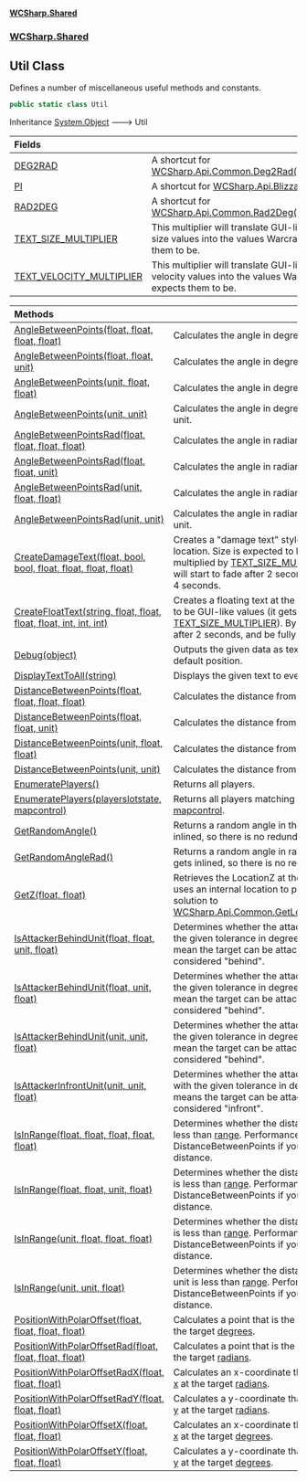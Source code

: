 #### [WCSharp\.Shared](README.md 'README')
### [WCSharp\.Shared](WCSharp.Shared.md 'WCSharp\.Shared')

## Util Class

Defines a number of miscellaneous useful methods and constants\.

```csharp
public static class Util
```

Inheritance [System\.Object](https://learn.microsoft.com/en-us/dotnet/api/system.object 'System\.Object') &#129106; Util

| Fields | |
| :--- | :--- |
| [DEG2RAD](WCSharp.Shared.Util.DEG2RAD.md 'WCSharp\.Shared\.Util\.DEG2RAD') | A shortcut for [WCSharp\.Api\.Common\.Deg2Rad\(System\.Single\)](https://learn.microsoft.com/en-us/dotnet/api/wcsharp.api.common.deg2rad#wcsharp-api-common-deg2rad(system-single) 'WCSharp\.Api\.Common\.Deg2Rad\(System\.Single\)')\. |
| [PI](WCSharp.Shared.Util.PI.md 'WCSharp\.Shared\.Util\.PI') | A shortcut for [WCSharp\.Api\.Blizzard\.bj\_PI](https://learn.microsoft.com/en-us/dotnet/api/wcsharp.api.blizzard.bj_pi 'WCSharp\.Api\.Blizzard\.bj\_PI')\. |
| [RAD2DEG](WCSharp.Shared.Util.RAD2DEG.md 'WCSharp\.Shared\.Util\.RAD2DEG') | A shortcut for [WCSharp\.Api\.Common\.Rad2Deg\(System\.Single\)](https://learn.microsoft.com/en-us/dotnet/api/wcsharp.api.common.rad2deg#wcsharp-api-common-rad2deg(system-single) 'WCSharp\.Api\.Common\.Rad2Deg\(System\.Single\)')\. |
| [TEXT\_SIZE\_MULTIPLIER](WCSharp.Shared.Util.TEXT_SIZE_MULTIPLIER.md 'WCSharp\.Shared\.Util\.TEXT\_SIZE\_MULTIPLIER') | This multiplier will translate GUI\-like floating text size values into the values Warcraft III expects them to be\. |
| [TEXT\_VELOCITY\_MULTIPLIER](WCSharp.Shared.Util.TEXT_VELOCITY_MULTIPLIER.md 'WCSharp\.Shared\.Util\.TEXT\_VELOCITY\_MULTIPLIER') | This multiplier will translate GUI\-like floating text velocity values into the values Warcraft III expects them to be\. |

| Methods | |
| :--- | :--- |
| [AngleBetweenPoints\(float, float, float, float\)](WCSharp.Shared.Util.AngleBetweenPoints.md#WCSharp.Shared.Util.AngleBetweenPoints(float,float,float,float) 'WCSharp\.Shared\.Util\.AngleBetweenPoints\(float, float, float, float\)') | Calculates the angle in degrees from \([x1](WCSharp.Shared.Util.md#WCSharp.Shared.Util.AngleBetweenPoints(float,float,float,float).x1 'WCSharp\.Shared\.Util\.AngleBetweenPoints\(float, float, float, float\)\.x1'), [y1](WCSharp.Shared.Util.md#WCSharp.Shared.Util.AngleBetweenPoints(float,float,float,float).y1 'WCSharp\.Shared\.Util\.AngleBetweenPoints\(float, float, float, float\)\.y1')\) to \([x2](WCSharp.Shared.Util.md#WCSharp.Shared.Util.AngleBetweenPoints(float,float,float,float).x2 'WCSharp\.Shared\.Util\.AngleBetweenPoints\(float, float, float, float\)\.x2'), [y2](WCSharp.Shared.Util.md#WCSharp.Shared.Util.AngleBetweenPoints(float,float,float,float).y2 'WCSharp\.Shared\.Util\.AngleBetweenPoints\(float, float, float, float\)\.y2')\)\. |
| [AngleBetweenPoints\(float, float, unit\)](WCSharp.Shared.Util.AngleBetweenPoints.md#WCSharp.Shared.Util.AngleBetweenPoints(float,float,WCSharp.Api.unit) 'WCSharp\.Shared\.Util\.AngleBetweenPoints\(float, float, WCSharp\.Api\.unit\)') | Calculates the angle in degrees from \([x1](WCSharp.Shared.Util.md#WCSharp.Shared.Util.AngleBetweenPoints(float,float,WCSharp.Api.unit).x1 'WCSharp\.Shared\.Util\.AngleBetweenPoints\(float, float, WCSharp\.Api\.unit\)\.x1'), [y1](WCSharp.Shared.Util.md#WCSharp.Shared.Util.AngleBetweenPoints(float,float,WCSharp.Api.unit).y1 'WCSharp\.Shared\.Util\.AngleBetweenPoints\(float, float, WCSharp\.Api\.unit\)\.y1')\) to [target](WCSharp.Shared.Util.md#WCSharp.Shared.Util.AngleBetweenPoints(float,float,WCSharp.Api.unit).target 'WCSharp\.Shared\.Util\.AngleBetweenPoints\(float, float, WCSharp\.Api\.unit\)\.target') unit\. |
| [AngleBetweenPoints\(unit, float, float\)](WCSharp.Shared.Util.AngleBetweenPoints.md#WCSharp.Shared.Util.AngleBetweenPoints(WCSharp.Api.unit,float,float) 'WCSharp\.Shared\.Util\.AngleBetweenPoints\(WCSharp\.Api\.unit, float, float\)') | Calculates the angle in degrees from [source](WCSharp.Shared.Util.md#WCSharp.Shared.Util.AngleBetweenPoints(WCSharp.Api.unit,float,float).source 'WCSharp\.Shared\.Util\.AngleBetweenPoints\(WCSharp\.Api\.unit, float, float\)\.source') unit to \([x2](WCSharp.Shared.Util.md#WCSharp.Shared.Util.AngleBetweenPoints(WCSharp.Api.unit,float,float).x2 'WCSharp\.Shared\.Util\.AngleBetweenPoints\(WCSharp\.Api\.unit, float, float\)\.x2'), [y2](WCSharp.Shared.Util.md#WCSharp.Shared.Util.AngleBetweenPoints(WCSharp.Api.unit,float,float).y2 'WCSharp\.Shared\.Util\.AngleBetweenPoints\(WCSharp\.Api\.unit, float, float\)\.y2')\)\. |
| [AngleBetweenPoints\(unit, unit\)](WCSharp.Shared.Util.AngleBetweenPoints.md#WCSharp.Shared.Util.AngleBetweenPoints(WCSharp.Api.unit,WCSharp.Api.unit) 'WCSharp\.Shared\.Util\.AngleBetweenPoints\(WCSharp\.Api\.unit, WCSharp\.Api\.unit\)') | Calculates the angle in degrees from [source](WCSharp.Shared.Util.md#WCSharp.Shared.Util.AngleBetweenPoints(WCSharp.Api.unit,WCSharp.Api.unit).source 'WCSharp\.Shared\.Util\.AngleBetweenPoints\(WCSharp\.Api\.unit, WCSharp\.Api\.unit\)\.source') unit to [target](WCSharp.Shared.Util.md#WCSharp.Shared.Util.AngleBetweenPoints(WCSharp.Api.unit,WCSharp.Api.unit).target 'WCSharp\.Shared\.Util\.AngleBetweenPoints\(WCSharp\.Api\.unit, WCSharp\.Api\.unit\)\.target') unit\. |
| [AngleBetweenPointsRad\(float, float, float, float\)](WCSharp.Shared.Util.AngleBetweenPointsRad.md#WCSharp.Shared.Util.AngleBetweenPointsRad(float,float,float,float) 'WCSharp\.Shared\.Util\.AngleBetweenPointsRad\(float, float, float, float\)') | Calculates the angle in radians from \([x1](WCSharp.Shared.Util.md#WCSharp.Shared.Util.AngleBetweenPointsRad(float,float,float,float).x1 'WCSharp\.Shared\.Util\.AngleBetweenPointsRad\(float, float, float, float\)\.x1'), [y1](WCSharp.Shared.Util.md#WCSharp.Shared.Util.AngleBetweenPointsRad(float,float,float,float).y1 'WCSharp\.Shared\.Util\.AngleBetweenPointsRad\(float, float, float, float\)\.y1')\) to \([x2](WCSharp.Shared.Util.md#WCSharp.Shared.Util.AngleBetweenPointsRad(float,float,float,float).x2 'WCSharp\.Shared\.Util\.AngleBetweenPointsRad\(float, float, float, float\)\.x2'), [y2](WCSharp.Shared.Util.md#WCSharp.Shared.Util.AngleBetweenPointsRad(float,float,float,float).y2 'WCSharp\.Shared\.Util\.AngleBetweenPointsRad\(float, float, float, float\)\.y2')\)\. |
| [AngleBetweenPointsRad\(float, float, unit\)](WCSharp.Shared.Util.AngleBetweenPointsRad.md#WCSharp.Shared.Util.AngleBetweenPointsRad(float,float,WCSharp.Api.unit) 'WCSharp\.Shared\.Util\.AngleBetweenPointsRad\(float, float, WCSharp\.Api\.unit\)') | Calculates the angle in radians from \([x1](WCSharp.Shared.Util.md#WCSharp.Shared.Util.AngleBetweenPointsRad(float,float,WCSharp.Api.unit).x1 'WCSharp\.Shared\.Util\.AngleBetweenPointsRad\(float, float, WCSharp\.Api\.unit\)\.x1'), [y1](WCSharp.Shared.Util.md#WCSharp.Shared.Util.AngleBetweenPointsRad(float,float,WCSharp.Api.unit).y1 'WCSharp\.Shared\.Util\.AngleBetweenPointsRad\(float, float, WCSharp\.Api\.unit\)\.y1')\) to [target](WCSharp.Shared.Util.md#WCSharp.Shared.Util.AngleBetweenPointsRad(float,float,WCSharp.Api.unit).target 'WCSharp\.Shared\.Util\.AngleBetweenPointsRad\(float, float, WCSharp\.Api\.unit\)\.target') unit\. |
| [AngleBetweenPointsRad\(unit, float, float\)](WCSharp.Shared.Util.AngleBetweenPointsRad.md#WCSharp.Shared.Util.AngleBetweenPointsRad(WCSharp.Api.unit,float,float) 'WCSharp\.Shared\.Util\.AngleBetweenPointsRad\(WCSharp\.Api\.unit, float, float\)') | Calculates the angle in radians from [source](WCSharp.Shared.Util.md#WCSharp.Shared.Util.AngleBetweenPointsRad(WCSharp.Api.unit,float,float).source 'WCSharp\.Shared\.Util\.AngleBetweenPointsRad\(WCSharp\.Api\.unit, float, float\)\.source') unit to \([x2](WCSharp.Shared.Util.md#WCSharp.Shared.Util.AngleBetweenPointsRad(WCSharp.Api.unit,float,float).x2 'WCSharp\.Shared\.Util\.AngleBetweenPointsRad\(WCSharp\.Api\.unit, float, float\)\.x2'), [y2](WCSharp.Shared.Util.md#WCSharp.Shared.Util.AngleBetweenPointsRad(WCSharp.Api.unit,float,float).y2 'WCSharp\.Shared\.Util\.AngleBetweenPointsRad\(WCSharp\.Api\.unit, float, float\)\.y2')\)\. |
| [AngleBetweenPointsRad\(unit, unit\)](WCSharp.Shared.Util.AngleBetweenPointsRad.md#WCSharp.Shared.Util.AngleBetweenPointsRad(WCSharp.Api.unit,WCSharp.Api.unit) 'WCSharp\.Shared\.Util\.AngleBetweenPointsRad\(WCSharp\.Api\.unit, WCSharp\.Api\.unit\)') | Calculates the angle in radians from [source](WCSharp.Shared.Util.md#WCSharp.Shared.Util.AngleBetweenPointsRad(WCSharp.Api.unit,WCSharp.Api.unit).source 'WCSharp\.Shared\.Util\.AngleBetweenPointsRad\(WCSharp\.Api\.unit, WCSharp\.Api\.unit\)\.source') unit to [target](WCSharp.Shared.Util.md#WCSharp.Shared.Util.AngleBetweenPointsRad(WCSharp.Api.unit,WCSharp.Api.unit).target 'WCSharp\.Shared\.Util\.AngleBetweenPointsRad\(WCSharp\.Api\.unit, WCSharp\.Api\.unit\)\.target') unit\. |
| [CreateDamageText\(float, bool, bool, float, float, float, float\)](WCSharp.Shared.Util.CreateDamageText(float,bool,bool,float,float,float,float).md 'WCSharp\.Shared\.Util\.CreateDamageText\(float, bool, bool, float, float, float, float\)') | Creates a "damage text" style of floating text at the target location\.   Size is expected to be GUI-like values (it gets multiplied by [TEXT\_SIZE\_MULTIPLIER](WCSharp.Shared.Util.TEXT_SIZE_MULTIPLIER.md 'WCSharp\.Shared\.Util\.TEXT\_SIZE\_MULTIPLIER')).  By default, the text will start to fade after 2 seconds, and be fully removed after 4 seconds. |
| [CreateFloatText\(string, float, float, float, float, int, int, int\)](WCSharp.Shared.Util.CreateFloatText(string,float,float,float,float,int,int,int).md 'WCSharp\.Shared\.Util\.CreateFloatText\(string, float, float, float, float, int, int, int\)') | Creates a floating text at the target location\.   Size is expected to be GUI-like values (it gets multiplied by [TEXT\_SIZE\_MULTIPLIER](WCSharp.Shared.Util.TEXT_SIZE_MULTIPLIER.md 'WCSharp\.Shared\.Util\.TEXT\_SIZE\_MULTIPLIER')).  By default, the text will start to fade after 2 seconds, and be fully removed after 4 seconds. |
| [Debug\(object\)](WCSharp.Shared.Util.Debug(object).md 'WCSharp\.Shared\.Util\.Debug\(object\)') | Outputs the given data as text to the local player at the default position\. |
| [DisplayTextToAll\(string\)](WCSharp.Shared.Util.DisplayTextToAll(string).md 'WCSharp\.Shared\.Util\.DisplayTextToAll\(string\)') | Displays the given text to everyone at the default position\. |
| [DistanceBetweenPoints\(float, float, float, float\)](WCSharp.Shared.Util.DistanceBetweenPoints.md#WCSharp.Shared.Util.DistanceBetweenPoints(float,float,float,float) 'WCSharp\.Shared\.Util\.DistanceBetweenPoints\(float, float, float, float\)') | Calculates the distance from \([x1](WCSharp.Shared.Util.md#WCSharp.Shared.Util.DistanceBetweenPoints(float,float,float,float).x1 'WCSharp\.Shared\.Util\.DistanceBetweenPoints\(float, float, float, float\)\.x1'), [y1](WCSharp.Shared.Util.md#WCSharp.Shared.Util.DistanceBetweenPoints(float,float,float,float).y1 'WCSharp\.Shared\.Util\.DistanceBetweenPoints\(float, float, float, float\)\.y1')\) to \([x2](WCSharp.Shared.Util.md#WCSharp.Shared.Util.DistanceBetweenPoints(float,float,float,float).x2 'WCSharp\.Shared\.Util\.DistanceBetweenPoints\(float, float, float, float\)\.x2'), [y2](WCSharp.Shared.Util.md#WCSharp.Shared.Util.DistanceBetweenPoints(float,float,float,float).y2 'WCSharp\.Shared\.Util\.DistanceBetweenPoints\(float, float, float, float\)\.y2')\)\. |
| [DistanceBetweenPoints\(float, float, unit\)](WCSharp.Shared.Util.DistanceBetweenPoints.md#WCSharp.Shared.Util.DistanceBetweenPoints(float,float,WCSharp.Api.unit) 'WCSharp\.Shared\.Util\.DistanceBetweenPoints\(float, float, WCSharp\.Api\.unit\)') | Calculates the distance from \([x1](WCSharp.Shared.Util.md#WCSharp.Shared.Util.DistanceBetweenPoints(float,float,WCSharp.Api.unit).x1 'WCSharp\.Shared\.Util\.DistanceBetweenPoints\(float, float, WCSharp\.Api\.unit\)\.x1'), [y1](WCSharp.Shared.Util.md#WCSharp.Shared.Util.DistanceBetweenPoints(float,float,WCSharp.Api.unit).y1 'WCSharp\.Shared\.Util\.DistanceBetweenPoints\(float, float, WCSharp\.Api\.unit\)\.y1')\) to [target](WCSharp.Shared.Util.md#WCSharp.Shared.Util.DistanceBetweenPoints(float,float,WCSharp.Api.unit).target 'WCSharp\.Shared\.Util\.DistanceBetweenPoints\(float, float, WCSharp\.Api\.unit\)\.target') unit\. |
| [DistanceBetweenPoints\(unit, float, float\)](WCSharp.Shared.Util.DistanceBetweenPoints.md#WCSharp.Shared.Util.DistanceBetweenPoints(WCSharp.Api.unit,float,float) 'WCSharp\.Shared\.Util\.DistanceBetweenPoints\(WCSharp\.Api\.unit, float, float\)') | Calculates the distance from [source](WCSharp.Shared.Util.md#WCSharp.Shared.Util.DistanceBetweenPoints(WCSharp.Api.unit,float,float).source 'WCSharp\.Shared\.Util\.DistanceBetweenPoints\(WCSharp\.Api\.unit, float, float\)\.source') unit to \([x2](WCSharp.Shared.Util.md#WCSharp.Shared.Util.DistanceBetweenPoints(WCSharp.Api.unit,float,float).x2 'WCSharp\.Shared\.Util\.DistanceBetweenPoints\(WCSharp\.Api\.unit, float, float\)\.x2'), [y2](WCSharp.Shared.Util.md#WCSharp.Shared.Util.DistanceBetweenPoints(WCSharp.Api.unit,float,float).y2 'WCSharp\.Shared\.Util\.DistanceBetweenPoints\(WCSharp\.Api\.unit, float, float\)\.y2')\)\. |
| [DistanceBetweenPoints\(unit, unit\)](WCSharp.Shared.Util.DistanceBetweenPoints.md#WCSharp.Shared.Util.DistanceBetweenPoints(WCSharp.Api.unit,WCSharp.Api.unit) 'WCSharp\.Shared\.Util\.DistanceBetweenPoints\(WCSharp\.Api\.unit, WCSharp\.Api\.unit\)') | Calculates the distance from [source](WCSharp.Shared.Util.md#WCSharp.Shared.Util.DistanceBetweenPoints(WCSharp.Api.unit,WCSharp.Api.unit).source 'WCSharp\.Shared\.Util\.DistanceBetweenPoints\(WCSharp\.Api\.unit, WCSharp\.Api\.unit\)\.source') unit to [target](WCSharp.Shared.Util.md#WCSharp.Shared.Util.DistanceBetweenPoints(WCSharp.Api.unit,WCSharp.Api.unit).target 'WCSharp\.Shared\.Util\.DistanceBetweenPoints\(WCSharp\.Api\.unit, WCSharp\.Api\.unit\)\.target') unit\. |
| [EnumeratePlayers\(\)](WCSharp.Shared.Util.EnumeratePlayers.md#WCSharp.Shared.Util.EnumeratePlayers() 'WCSharp\.Shared\.Util\.EnumeratePlayers\(\)') | Returns all players\. |
| [EnumeratePlayers\(playerslotstate, mapcontrol\)](WCSharp.Shared.Util.EnumeratePlayers.md#WCSharp.Shared.Util.EnumeratePlayers(WCSharp.Api.playerslotstate,WCSharp.Api.mapcontrol) 'WCSharp\.Shared\.Util\.EnumeratePlayers\(WCSharp\.Api\.playerslotstate, WCSharp\.Api\.mapcontrol\)') | Returns all players matching the given [playerslotstate](WCSharp.Shared.Util.md#WCSharp.Shared.Util.EnumeratePlayers(WCSharp.Api.playerslotstate,WCSharp.Api.mapcontrol).playerslotstate 'WCSharp\.Shared\.Util\.EnumeratePlayers\(WCSharp\.Api\.playerslotstate, WCSharp\.Api\.mapcontrol\)\.playerslotstate') and [mapcontrol](WCSharp.Shared.Util.md#WCSharp.Shared.Util.EnumeratePlayers(WCSharp.Api.playerslotstate,WCSharp.Api.mapcontrol).mapcontrol 'WCSharp\.Shared\.Util\.EnumeratePlayers\(WCSharp\.Api\.playerslotstate, WCSharp\.Api\.mapcontrol\)\.mapcontrol')\. |
| [GetRandomAngle\(\)](WCSharp.Shared.Util.GetRandomAngle().md 'WCSharp\.Shared\.Util\.GetRandomAngle\(\)') | Returns a random angle in the range \[0, 360\]\.   This gets inlined, so there is no redundant call. |
| [GetRandomAngleRad\(\)](WCSharp.Shared.Util.GetRandomAngleRad().md 'WCSharp\.Shared\.Util\.GetRandomAngleRad\(\)') | Returns a random angle in radians in the range \[0, 2pi\]\.   This gets inlined, so there is no redundant call. |
| [GetZ\(float, float\)](WCSharp.Shared.Util.GetZ(float,float).md 'WCSharp\.Shared\.Util\.GetZ\(float, float\)') | Retrieves the LocationZ at the given \(X, Y\) coordinates\.   Re-uses an internal location to provide a faster and easier solution to [WCSharp\.Api\.Common\.GetLocationZ\(WCSharp\.Api\.location\)](https://learn.microsoft.com/en-us/dotnet/api/wcsharp.api.common.getlocationz#wcsharp-api-common-getlocationz(wcsharp-api-location) 'WCSharp\.Api\.Common\.GetLocationZ\(WCSharp\.Api\.location\)'). |
| [IsAttackerBehindUnit\(float, float, unit, float\)](WCSharp.Shared.Util.IsAttackerBehindUnit.md#WCSharp.Shared.Util.IsAttackerBehindUnit(float,float,WCSharp.Api.unit,float) 'WCSharp\.Shared\.Util\.IsAttackerBehindUnit\(float, float, WCSharp\.Api\.unit, float\)') |   Determines whether the attacker is behind the attacked with the given tolerance in degrees.  A tolerance of 360 would mean the target can be attacked from anywhere while being considered "behind". |
| [IsAttackerBehindUnit\(float, unit, float\)](WCSharp.Shared.Util.IsAttackerBehindUnit.md#WCSharp.Shared.Util.IsAttackerBehindUnit(float,WCSharp.Api.unit,float) 'WCSharp\.Shared\.Util\.IsAttackerBehindUnit\(float, WCSharp\.Api\.unit, float\)') |   Determines whether the attacker is behind the attacked with the given tolerance in degrees.  A tolerance of 360 would mean the target can be attacked from anywhere while being considered "behind". |
| [IsAttackerBehindUnit\(unit, unit, float\)](WCSharp.Shared.Util.IsAttackerBehindUnit.md#WCSharp.Shared.Util.IsAttackerBehindUnit(WCSharp.Api.unit,WCSharp.Api.unit,float) 'WCSharp\.Shared\.Util\.IsAttackerBehindUnit\(WCSharp\.Api\.unit, WCSharp\.Api\.unit, float\)') |   Determines whether the attacker is behind the attacked with the given tolerance in degrees.  A tolerance of 360 would mean the target can be attacked from anywhere while being considered "behind". |
| [IsAttackerInfrontUnit\(unit, unit, float\)](WCSharp.Shared.Util.IsAttackerInfrontUnit(WCSharp.Api.unit,WCSharp.Api.unit,float).md 'WCSharp\.Shared\.Util\.IsAttackerInfrontUnit\(WCSharp\.Api\.unit, WCSharp\.Api\.unit, float\)') |   Determines whether the attacker is in front of the attacked with the given tolerance in degrees.  A tolerance of 360 means the target can be attacked from anywhere while being considered "infront". |
| [IsInRange\(float, float, float, float, float\)](WCSharp.Shared.Util.IsInRange.md#WCSharp.Shared.Util.IsInRange(float,float,float,float,float) 'WCSharp\.Shared\.Util\.IsInRange\(float, float, float, float, float\)') | Determines whether the distance from \([x1](WCSharp.Shared.Util.md#WCSharp.Shared.Util.IsInRange(float,float,float,float,float).x1 'WCSharp\.Shared\.Util\.IsInRange\(float, float, float, float, float\)\.x1'), [y1](WCSharp.Shared.Util.md#WCSharp.Shared.Util.IsInRange(float,float,float,float,float).y1 'WCSharp\.Shared\.Util\.IsInRange\(float, float, float, float, float\)\.y1')\) to \([x2](WCSharp.Shared.Util.md#WCSharp.Shared.Util.IsInRange(float,float,float,float,float).x2 'WCSharp\.Shared\.Util\.IsInRange\(float, float, float, float, float\)\.x2'), [y2](WCSharp.Shared.Util.md#WCSharp.Shared.Util.IsInRange(float,float,float,float,float).y2 'WCSharp\.Shared\.Util\.IsInRange\(float, float, float, float, float\)\.y2')\) is less than [range](WCSharp.Shared.Util.md#WCSharp.Shared.Util.IsInRange(float,float,float,float,float).range 'WCSharp\.Shared\.Util\.IsInRange\(float, float, float, float, float\)\.range')\.   Performance is a little better than DistanceBetweenPoints if you don't care about the exact distance. |
| [IsInRange\(float, float, unit, float\)](WCSharp.Shared.Util.IsInRange.md#WCSharp.Shared.Util.IsInRange(float,float,WCSharp.Api.unit,float) 'WCSharp\.Shared\.Util\.IsInRange\(float, float, WCSharp\.Api\.unit, float\)') | Determines whether the distance from \([x1](WCSharp.Shared.Util.md#WCSharp.Shared.Util.IsInRange(float,float,WCSharp.Api.unit,float).x1 'WCSharp\.Shared\.Util\.IsInRange\(float, float, WCSharp\.Api\.unit, float\)\.x1'), [y1](WCSharp.Shared.Util.md#WCSharp.Shared.Util.IsInRange(float,float,WCSharp.Api.unit,float).y1 'WCSharp\.Shared\.Util\.IsInRange\(float, float, WCSharp\.Api\.unit, float\)\.y1')\) to [target](WCSharp.Shared.Util.md#WCSharp.Shared.Util.IsInRange(float,float,WCSharp.Api.unit,float).target 'WCSharp\.Shared\.Util\.IsInRange\(float, float, WCSharp\.Api\.unit, float\)\.target') unit is less than [range](WCSharp.Shared.Util.md#WCSharp.Shared.Util.IsInRange(float,float,WCSharp.Api.unit,float).range 'WCSharp\.Shared\.Util\.IsInRange\(float, float, WCSharp\.Api\.unit, float\)\.range')\.   Performance is a little better than DistanceBetweenPoints if you don't care about the exact distance. |
| [IsInRange\(unit, float, float, float\)](WCSharp.Shared.Util.IsInRange.md#WCSharp.Shared.Util.IsInRange(WCSharp.Api.unit,float,float,float) 'WCSharp\.Shared\.Util\.IsInRange\(WCSharp\.Api\.unit, float, float, float\)') | Determines whether the distance from [source](WCSharp.Shared.Util.md#WCSharp.Shared.Util.IsInRange(WCSharp.Api.unit,float,float,float).source 'WCSharp\.Shared\.Util\.IsInRange\(WCSharp\.Api\.unit, float, float, float\)\.source') unit to \([x2](WCSharp.Shared.Util.md#WCSharp.Shared.Util.IsInRange(WCSharp.Api.unit,float,float,float).x2 'WCSharp\.Shared\.Util\.IsInRange\(WCSharp\.Api\.unit, float, float, float\)\.x2'), [y2](WCSharp.Shared.Util.md#WCSharp.Shared.Util.IsInRange(WCSharp.Api.unit,float,float,float).y2 'WCSharp\.Shared\.Util\.IsInRange\(WCSharp\.Api\.unit, float, float, float\)\.y2')\) is less than [range](WCSharp.Shared.Util.md#WCSharp.Shared.Util.IsInRange(WCSharp.Api.unit,float,float,float).range 'WCSharp\.Shared\.Util\.IsInRange\(WCSharp\.Api\.unit, float, float, float\)\.range')\.   Performance is a little better than DistanceBetweenPoints if you don't care about the exact distance. |
| [IsInRange\(unit, unit, float\)](WCSharp.Shared.Util.IsInRange.md#WCSharp.Shared.Util.IsInRange(WCSharp.Api.unit,WCSharp.Api.unit,float) 'WCSharp\.Shared\.Util\.IsInRange\(WCSharp\.Api\.unit, WCSharp\.Api\.unit, float\)') | Determines whether the distance from [source](WCSharp.Shared.Util.md#WCSharp.Shared.Util.IsInRange(WCSharp.Api.unit,WCSharp.Api.unit,float).source 'WCSharp\.Shared\.Util\.IsInRange\(WCSharp\.Api\.unit, WCSharp\.Api\.unit, float\)\.source') unit to [target](WCSharp.Shared.Util.md#WCSharp.Shared.Util.IsInRange(WCSharp.Api.unit,WCSharp.Api.unit,float).target 'WCSharp\.Shared\.Util\.IsInRange\(WCSharp\.Api\.unit, WCSharp\.Api\.unit, float\)\.target') unit is less than [range](WCSharp.Shared.Util.md#WCSharp.Shared.Util.IsInRange(WCSharp.Api.unit,WCSharp.Api.unit,float).range 'WCSharp\.Shared\.Util\.IsInRange\(WCSharp\.Api\.unit, WCSharp\.Api\.unit, float\)\.range')\.   Performance is a little better than DistanceBetweenPoints if you don't care about the exact distance. |
| [PositionWithPolarOffset\(float, float, float, float\)](WCSharp.Shared.Util.PositionWithPolarOffset(float,float,float,float).md 'WCSharp\.Shared\.Util\.PositionWithPolarOffset\(float, float, float, float\)') | Calculates a point that is the given [offset](WCSharp.Shared.Util.PositionWithPolarOffset(float,float,float,float).md#WCSharp.Shared.Util.PositionWithPolarOffset(float,float,float,float).offset 'WCSharp\.Shared\.Util\.PositionWithPolarOffset\(float, float, float, float\)\.offset') away from \([x](WCSharp.Shared.Util.PositionWithPolarOffset(float,float,float,float).md#WCSharp.Shared.Util.PositionWithPolarOffset(float,float,float,float).x 'WCSharp\.Shared\.Util\.PositionWithPolarOffset\(float, float, float, float\)\.x'), [y](WCSharp.Shared.Util.PositionWithPolarOffset(float,float,float,float).md#WCSharp.Shared.Util.PositionWithPolarOffset(float,float,float,float).y 'WCSharp\.Shared\.Util\.PositionWithPolarOffset\(float, float, float, float\)\.y')\) at the target [degrees](WCSharp.Shared.Util.PositionWithPolarOffset(float,float,float,float).md#WCSharp.Shared.Util.PositionWithPolarOffset(float,float,float,float).degrees 'WCSharp\.Shared\.Util\.PositionWithPolarOffset\(float, float, float, float\)\.degrees')\. |
| [PositionWithPolarOffsetRad\(float, float, float, float\)](WCSharp.Shared.Util.PositionWithPolarOffsetRad(float,float,float,float).md 'WCSharp\.Shared\.Util\.PositionWithPolarOffsetRad\(float, float, float, float\)') | Calculates a point that is the given [offset](WCSharp.Shared.Util.PositionWithPolarOffsetRad(float,float,float,float).md#WCSharp.Shared.Util.PositionWithPolarOffsetRad(float,float,float,float).offset 'WCSharp\.Shared\.Util\.PositionWithPolarOffsetRad\(float, float, float, float\)\.offset') away from \([x](WCSharp.Shared.Util.PositionWithPolarOffsetRad(float,float,float,float).md#WCSharp.Shared.Util.PositionWithPolarOffsetRad(float,float,float,float).x 'WCSharp\.Shared\.Util\.PositionWithPolarOffsetRad\(float, float, float, float\)\.x'), [y](WCSharp.Shared.Util.PositionWithPolarOffsetRad(float,float,float,float).md#WCSharp.Shared.Util.PositionWithPolarOffsetRad(float,float,float,float).y 'WCSharp\.Shared\.Util\.PositionWithPolarOffsetRad\(float, float, float, float\)\.y')\) at the target [radians](WCSharp.Shared.Util.PositionWithPolarOffsetRad(float,float,float,float).md#WCSharp.Shared.Util.PositionWithPolarOffsetRad(float,float,float,float).radians 'WCSharp\.Shared\.Util\.PositionWithPolarOffsetRad\(float, float, float, float\)\.radians')\. |
| [PositionWithPolarOffsetRadX\(float, float, float\)](WCSharp.Shared.Util.PositionWithPolarOffsetRadX(float,float,float).md 'WCSharp\.Shared\.Util\.PositionWithPolarOffsetRadX\(float, float, float\)') | Calculates an x\-coordinate that is the given [offset](WCSharp.Shared.Util.PositionWithPolarOffsetRadX(float,float,float).md#WCSharp.Shared.Util.PositionWithPolarOffsetRadX(float,float,float).offset 'WCSharp\.Shared\.Util\.PositionWithPolarOffsetRadX\(float, float, float\)\.offset') away from [x](WCSharp.Shared.Util.PositionWithPolarOffsetRadX(float,float,float).md#WCSharp.Shared.Util.PositionWithPolarOffsetRadX(float,float,float).x 'WCSharp\.Shared\.Util\.PositionWithPolarOffsetRadX\(float, float, float\)\.x') at the target [radians](WCSharp.Shared.Util.PositionWithPolarOffsetRadX(float,float,float).md#WCSharp.Shared.Util.PositionWithPolarOffsetRadX(float,float,float).radians 'WCSharp\.Shared\.Util\.PositionWithPolarOffsetRadX\(float, float, float\)\.radians')\. |
| [PositionWithPolarOffsetRadY\(float, float, float\)](WCSharp.Shared.Util.PositionWithPolarOffsetRadY(float,float,float).md 'WCSharp\.Shared\.Util\.PositionWithPolarOffsetRadY\(float, float, float\)') | Calculates a y\-coordinate that is the given [offset](WCSharp.Shared.Util.PositionWithPolarOffsetRadY(float,float,float).md#WCSharp.Shared.Util.PositionWithPolarOffsetRadY(float,float,float).offset 'WCSharp\.Shared\.Util\.PositionWithPolarOffsetRadY\(float, float, float\)\.offset') away from [y](WCSharp.Shared.Util.PositionWithPolarOffsetRadY(float,float,float).md#WCSharp.Shared.Util.PositionWithPolarOffsetRadY(float,float,float).y 'WCSharp\.Shared\.Util\.PositionWithPolarOffsetRadY\(float, float, float\)\.y') at the target [radians](WCSharp.Shared.Util.PositionWithPolarOffsetRadY(float,float,float).md#WCSharp.Shared.Util.PositionWithPolarOffsetRadY(float,float,float).radians 'WCSharp\.Shared\.Util\.PositionWithPolarOffsetRadY\(float, float, float\)\.radians')\. |
| [PositionWithPolarOffsetX\(float, float, float\)](WCSharp.Shared.Util.PositionWithPolarOffsetX(float,float,float).md 'WCSharp\.Shared\.Util\.PositionWithPolarOffsetX\(float, float, float\)') | Calculates an x\-coordinate that is the given [offset](WCSharp.Shared.Util.PositionWithPolarOffsetX(float,float,float).md#WCSharp.Shared.Util.PositionWithPolarOffsetX(float,float,float).offset 'WCSharp\.Shared\.Util\.PositionWithPolarOffsetX\(float, float, float\)\.offset') away from [x](WCSharp.Shared.Util.PositionWithPolarOffsetX(float,float,float).md#WCSharp.Shared.Util.PositionWithPolarOffsetX(float,float,float).x 'WCSharp\.Shared\.Util\.PositionWithPolarOffsetX\(float, float, float\)\.x') at the target [degrees](WCSharp.Shared.Util.PositionWithPolarOffsetX(float,float,float).md#WCSharp.Shared.Util.PositionWithPolarOffsetX(float,float,float).degrees 'WCSharp\.Shared\.Util\.PositionWithPolarOffsetX\(float, float, float\)\.degrees')\. |
| [PositionWithPolarOffsetY\(float, float, float\)](WCSharp.Shared.Util.PositionWithPolarOffsetY(float,float,float).md 'WCSharp\.Shared\.Util\.PositionWithPolarOffsetY\(float, float, float\)') | Calculates a y\-coordinate that is the given [offset](WCSharp.Shared.Util.PositionWithPolarOffsetY(float,float,float).md#WCSharp.Shared.Util.PositionWithPolarOffsetY(float,float,float).offset 'WCSharp\.Shared\.Util\.PositionWithPolarOffsetY\(float, float, float\)\.offset') away from [y](WCSharp.Shared.Util.PositionWithPolarOffsetY(float,float,float).md#WCSharp.Shared.Util.PositionWithPolarOffsetY(float,float,float).y 'WCSharp\.Shared\.Util\.PositionWithPolarOffsetY\(float, float, float\)\.y') at the target [degrees](WCSharp.Shared.Util.PositionWithPolarOffsetY(float,float,float).md#WCSharp.Shared.Util.PositionWithPolarOffsetY(float,float,float).degrees 'WCSharp\.Shared\.Util\.PositionWithPolarOffsetY\(float, float, float\)\.degrees')\. |
